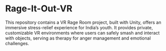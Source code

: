 # Rage-It-Out-VR
 This repository contains a VR Rage Room project, built with Unity, offers an immersive stress-relief experience for India’s youth. It provides private, customizable VR environments where users can safely smash and interact with objects, serving as therapy for anger management and emotional challenges.
